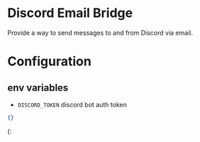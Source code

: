 # Discord Email Bridge

Provide a way to send messages to and from Discord via email.

# Configuration

## env variables

- `DISCORD_TOKEN` discord bot auth token

```json
{}
```

(:
